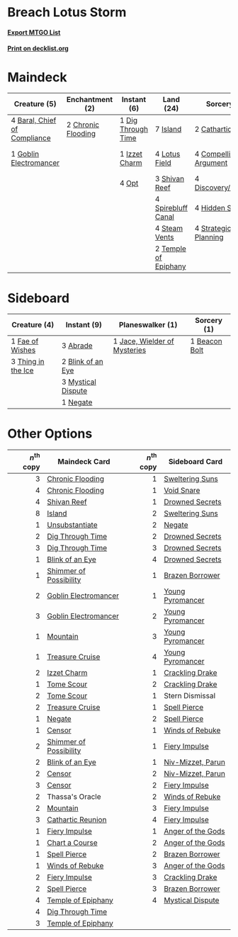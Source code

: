 # Breach Lotus Storm

#### [Export MTGO List](../collection/Breach%20Lotus%20Storm/Breach%20Lotus%20Storm.txt)
#### [Print on decklist.org](http://decklist.org/?deckmain=4%09Baral,%20Chief%20of%20Compliance%0A2%09Cathartic%20Reunion%0A2%09Chronic%20Flooding%0A4%09Compelling%20Argument%0A1%09Dig%20Through%20Time%0A4%09Discovery/Dispersal%0A1%09Goblin%20Electromancer%0A4%09Hidden%20Strings%0A7%09Island%0A1%09Izzet%20Charm%0A4%09Lotus%20Field%0A4%09Opt%0A3%09Shivan%20Reef%0A4%09Spirebluff%20Canal%0A4%09Steam%20Vents%0A4%09Strategic%20Planning%0A2%09Temple%20of%20Epiphany%0A1%09Thassa's%20Oracle%0A4%09Underworld%20Breach&deckside=3%09Abrade%0A1%09Beacon%20Bolt%0A2%09Blink%20of%20an%20Eye%0A1%09Fae%20of%20Wishes%0A1%09Jace,%20Wielder%20of%20Mysteries%0A3%09Mystical%20Dispute%0A1%09Negate%0A3%09Thing%20in%20the%20Ice)
# Maindeck

|                                             Creature (5)                                              |                                       Enchantment (2)                                       |                                         Instant (6)                                         |                                           Land (24)                                           |                                          Sorcery (18)                                          |    Unknown (5)    |
|-------------------------------------------------------------------------------------------------------|---------------------------------------------------------------------------------------------|---------------------------------------------------------------------------------------------|-----------------------------------------------------------------------------------------------|------------------------------------------------------------------------------------------------|-------------------|
|4 [Baral, Chief of Compliance](http://gatherer.wizards.com/Pages/Card/Details.aspx?multiverseid=423695)|2 [Chronic Flooding](http://gatherer.wizards.com/Pages/Card/Details.aspx?multiverseid=270786)|1 [Dig Through Time](http://gatherer.wizards.com/Pages/Card/Details.aspx?multiverseid=386518)|7 [Island](http://gatherer.wizards.com/Pages/Card/Details.aspx?multiverseid=439857)            |2 [Cathartic Reunion](http://gatherer.wizards.com/Pages/Card/Details.aspx?multiverseid=417682)  |1 Thassa's Oracle  |
|1 [Goblin Electromancer](http://gatherer.wizards.com/Pages/Card/Details.aspx?multiverseid=405244)      |                                                                                             |1 [Izzet Charm](http://gatherer.wizards.com/Pages/Card/Details.aspx?multiverseid=338413)     |4 [Lotus Field](http://gatherer.wizards.com/Pages/Card/Details.aspx?multiverseid=467003)       |4 [Compelling Argument](http://gatherer.wizards.com/Pages/Card/Details.aspx?multiverseid=426749)|4 Underworld Breach|
|                                                                                                       |                                                                                             |4 [Opt](http://gatherer.wizards.com/Pages/Card/Details.aspx?multiverseid=442948)             |3 [Shivan Reef](http://gatherer.wizards.com/Pages/Card/Details.aspx?multiverseid=129731)       |4 [Discovery/Dispersal](http://gatherer.wizards.com/Pages/Card/Details.aspx?multiverseid=452973)|                   |
|                                                                                                       |                                                                                             |                                                                                             |4 [Spirebluff Canal](http://gatherer.wizards.com/Pages/Card/Details.aspx?multiverseid=417822)  |4 [Hidden Strings](http://gatherer.wizards.com/Pages/Card/Details.aspx?multiverseid=369021)     |                   |
|                                                                                                       |                                                                                             |                                                                                             |4 [Steam Vents](http://gatherer.wizards.com/Pages/Card/Details.aspx?multiverseid=405109)       |4 [Strategic Planning](http://gatherer.wizards.com/Pages/Card/Details.aspx?multiverseid=376525) |                   |
|                                                                                                       |                                                                                             |                                                                                             |2 [Temple of Epiphany](http://gatherer.wizards.com/Pages/Card/Details.aspx?multiverseid=442808)|                                                                                                |                   |


# Sideboard

|                                        Creature (4)                                         |                                         Instant (9)                                         |                                           Planeswalker (1)                                            |                                      Sorcery (1)                                       |
|---------------------------------------------------------------------------------------------|---------------------------------------------------------------------------------------------|-------------------------------------------------------------------------------------------------------|----------------------------------------------------------------------------------------|
|1 [Fae of Wishes](http://gatherer.wizards.com/Pages/Card/Details.aspx?multiverseid=473006)   |3 [Abrade](http://gatherer.wizards.com/Pages/Card/Details.aspx?multiverseid=430772)          |1 [Jace, Wielder of Mysteries](http://gatherer.wizards.com/Pages/Card/Details.aspx?multiverseid=460981)|1 [Beacon Bolt](http://gatherer.wizards.com/Pages/Card/Details.aspx?multiverseid=452904)|
|3 [Thing in the Ice](http://gatherer.wizards.com/Pages/Card/Details.aspx?multiverseid=409836)|2 [Blink of an Eye](http://gatherer.wizards.com/Pages/Card/Details.aspx?multiverseid=442934) |                                                                                                       |                                                                                        |
|                                                                                             |3 [Mystical Dispute](http://gatherer.wizards.com/Pages/Card/Details.aspx?multiverseid=473020)|                                                                                                       |                                                                                        |
|                                                                                             |1 [Negate](http://gatherer.wizards.com/Pages/Card/Details.aspx?multiverseid=423707)          |                                                                                                       |                                                                                        |


# Other Options

|*n*<sup>th</sup> copy|                                          Maindeck Card                                          |*n*<sup>th</sup> copy|                                       Sideboard Card                                       |
|--------------------:|-------------------------------------------------------------------------------------------------|--------------------:|--------------------------------------------------------------------------------------------|
|                    3|[Chronic Flooding](http://gatherer.wizards.com/Pages/Card/Details.aspx?multiverseid=270786)      |                    1|[Sweltering Suns](http://gatherer.wizards.com/Pages/Card/Details.aspx?multiverseid=426851)  |
|                    4|[Chronic Flooding](http://gatherer.wizards.com/Pages/Card/Details.aspx?multiverseid=270786)      |                    1|[Void Snare](http://gatherer.wizards.com/Pages/Card/Details.aspx?multiverseid=383429)       |
|                    4|[Shivan Reef](http://gatherer.wizards.com/Pages/Card/Details.aspx?multiverseid=129731)           |                    1|[Drowned Secrets](http://gatherer.wizards.com/Pages/Card/Details.aspx?multiverseid=452789)  |
|                    8|[Island](http://gatherer.wizards.com/Pages/Card/Details.aspx?multiverseid=439857)                |                    2|[Sweltering Suns](http://gatherer.wizards.com/Pages/Card/Details.aspx?multiverseid=426851)  |
|                    1|[Unsubstantiate](http://gatherer.wizards.com/Pages/Card/Details.aspx?multiverseid=414374)        |                    2|[Negate](http://gatherer.wizards.com/Pages/Card/Details.aspx?multiverseid=423707)           |
|                    2|[Dig Through Time](http://gatherer.wizards.com/Pages/Card/Details.aspx?multiverseid=386518)      |                    2|[Drowned Secrets](http://gatherer.wizards.com/Pages/Card/Details.aspx?multiverseid=452789)  |
|                    3|[Dig Through Time](http://gatherer.wizards.com/Pages/Card/Details.aspx?multiverseid=386518)      |                    3|[Drowned Secrets](http://gatherer.wizards.com/Pages/Card/Details.aspx?multiverseid=452789)  |
|                    1|[Blink of an Eye](http://gatherer.wizards.com/Pages/Card/Details.aspx?multiverseid=442934)       |                    4|[Drowned Secrets](http://gatherer.wizards.com/Pages/Card/Details.aspx?multiverseid=452789)  |
|                    1|[Shimmer of Possibility](http://gatherer.wizards.com/Pages/Card/Details.aspx?multiverseid=457195)|                    1|[Brazen Borrower](http://gatherer.wizards.com/Pages/Card/Details.aspx?multiverseid=473001)  |
|                    2|[Goblin Electromancer](http://gatherer.wizards.com/Pages/Card/Details.aspx?multiverseid=405244)  |                    1|[Young Pyromancer](http://gatherer.wizards.com/Pages/Card/Details.aspx?multiverseid=426592) |
|                    3|[Goblin Electromancer](http://gatherer.wizards.com/Pages/Card/Details.aspx?multiverseid=405244)  |                    2|[Young Pyromancer](http://gatherer.wizards.com/Pages/Card/Details.aspx?multiverseid=426592) |
|                    1|[Mountain](http://gatherer.wizards.com/Pages/Card/Details.aspx?multiverseid=439859)              |                    3|[Young Pyromancer](http://gatherer.wizards.com/Pages/Card/Details.aspx?multiverseid=426592) |
|                    1|[Treasure Cruise](http://gatherer.wizards.com/Pages/Card/Details.aspx?multiverseid=420718)       |                    4|[Young Pyromancer](http://gatherer.wizards.com/Pages/Card/Details.aspx?multiverseid=426592) |
|                    2|[Izzet Charm](http://gatherer.wizards.com/Pages/Card/Details.aspx?multiverseid=338413)           |                    1|[Crackling Drake](http://gatherer.wizards.com/Pages/Card/Details.aspx?multiverseid=452913)  |
|                    1|[Tome Scour](http://gatherer.wizards.com/Pages/Card/Details.aspx?multiverseid=191598)            |                    2|[Crackling Drake](http://gatherer.wizards.com/Pages/Card/Details.aspx?multiverseid=452913)  |
|                    2|[Tome Scour](http://gatherer.wizards.com/Pages/Card/Details.aspx?multiverseid=191598)            |                    1|Stern Dismissal                                                                             |
|                    2|[Treasure Cruise](http://gatherer.wizards.com/Pages/Card/Details.aspx?multiverseid=420718)       |                    1|[Spell Pierce](http://gatherer.wizards.com/Pages/Card/Details.aspx?multiverseid=425876)     |
|                    1|[Negate](http://gatherer.wizards.com/Pages/Card/Details.aspx?multiverseid=423707)                |                    2|[Spell Pierce](http://gatherer.wizards.com/Pages/Card/Details.aspx?multiverseid=425876)     |
|                    1|[Censor](http://gatherer.wizards.com/Pages/Card/Details.aspx?multiverseid=426748)                |                    1|[Winds of Rebuke](http://gatherer.wizards.com/Pages/Card/Details.aspx?multiverseid=426778)  |
|                    2|[Shimmer of Possibility](http://gatherer.wizards.com/Pages/Card/Details.aspx?multiverseid=457195)|                    1|[Fiery Impulse](http://gatherer.wizards.com/Pages/Card/Details.aspx?multiverseid=398516)    |
|                    2|[Blink of an Eye](http://gatherer.wizards.com/Pages/Card/Details.aspx?multiverseid=442934)       |                    1|[Niv-Mizzet, Parun](http://gatherer.wizards.com/Pages/Card/Details.aspx?multiverseid=452942)|
|                    2|[Censor](http://gatherer.wizards.com/Pages/Card/Details.aspx?multiverseid=426748)                |                    2|[Niv-Mizzet, Parun](http://gatherer.wizards.com/Pages/Card/Details.aspx?multiverseid=452942)|
|                    3|[Censor](http://gatherer.wizards.com/Pages/Card/Details.aspx?multiverseid=426748)                |                    2|[Fiery Impulse](http://gatherer.wizards.com/Pages/Card/Details.aspx?multiverseid=398516)    |
|                    2|Thassa's Oracle                                                                                  |                    2|[Winds of Rebuke](http://gatherer.wizards.com/Pages/Card/Details.aspx?multiverseid=426778)  |
|                    2|[Mountain](http://gatherer.wizards.com/Pages/Card/Details.aspx?multiverseid=439859)              |                    3|[Fiery Impulse](http://gatherer.wizards.com/Pages/Card/Details.aspx?multiverseid=398516)    |
|                    3|[Cathartic Reunion](http://gatherer.wizards.com/Pages/Card/Details.aspx?multiverseid=417682)     |                    4|[Fiery Impulse](http://gatherer.wizards.com/Pages/Card/Details.aspx?multiverseid=398516)    |
|                    1|[Fiery Impulse](http://gatherer.wizards.com/Pages/Card/Details.aspx?multiverseid=398516)         |                    1|[Anger of the Gods](http://gatherer.wizards.com/Pages/Card/Details.aspx?multiverseid=438682)|
|                    1|[Chart a Course](http://gatherer.wizards.com/Pages/Card/Details.aspx?multiverseid=435200)        |                    2|[Anger of the Gods](http://gatherer.wizards.com/Pages/Card/Details.aspx?multiverseid=438682)|
|                    1|[Spell Pierce](http://gatherer.wizards.com/Pages/Card/Details.aspx?multiverseid=425876)          |                    2|[Brazen Borrower](http://gatherer.wizards.com/Pages/Card/Details.aspx?multiverseid=473001)  |
|                    1|[Winds of Rebuke](http://gatherer.wizards.com/Pages/Card/Details.aspx?multiverseid=426778)       |                    3|[Anger of the Gods](http://gatherer.wizards.com/Pages/Card/Details.aspx?multiverseid=438682)|
|                    2|[Fiery Impulse](http://gatherer.wizards.com/Pages/Card/Details.aspx?multiverseid=398516)         |                    3|[Crackling Drake](http://gatherer.wizards.com/Pages/Card/Details.aspx?multiverseid=452913)  |
|                    2|[Spell Pierce](http://gatherer.wizards.com/Pages/Card/Details.aspx?multiverseid=425876)          |                    3|[Brazen Borrower](http://gatherer.wizards.com/Pages/Card/Details.aspx?multiverseid=473001)  |
|                    4|[Temple of Epiphany](http://gatherer.wizards.com/Pages/Card/Details.aspx?multiverseid=442808)    |                    4|[Mystical Dispute](http://gatherer.wizards.com/Pages/Card/Details.aspx?multiverseid=473020) |
|                    4|[Dig Through Time](http://gatherer.wizards.com/Pages/Card/Details.aspx?multiverseid=386518)      |                     |                                                                                            |
|                    3|[Temple of Epiphany](http://gatherer.wizards.com/Pages/Card/Details.aspx?multiverseid=442808)    |                     |                                                                                            |


